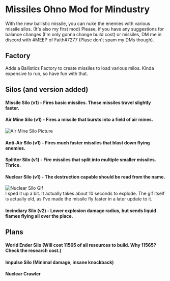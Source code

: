 # Missiles Ohno Mod for Mindustry
With the new ballistic missile, you can nuke the enemies with various missile silos. (It's also my first mod) Please, if you have any suggestions for balance changes (I'm only gonna change build cost) or missiles, DM me in discord with #MEEP of Faith#7277 (Plase don't spam my DMs though).

## Factory
Adds a Ballistics Factory to create missiles to load various milos. Kinda expensive to run, so have fun with that.

## Silos (and version added)
#### Missile Silo (v1) - Fires basic missiles. These missiles travel slightly faster.
#### Air Mine Silo (v1) - Fires a missile that bursts into a field of air mines.
![Air Mine Silo Picture](https://cdn.discordapp.com/attachments/652744771625811968/654195861328232459/Screenshot_20191210-214001.png)
#### Anti-Air Silo (v1) - Fires much faster missiles that blast down flying enemies.
#### Splitter Silo (v1) - Fire missiles that split into multiple smaller missiles. Thrice.
#### Nuclear Silo (v1) - The destruction capable should be read from the name.
![Nuclear Silo Gif](https://media.giphy.com/media/dzPUtwm2DDx5ttf1xr/giphy.gif)<br />
I sped it up a bit. It actually takes about 10 seconds to explode. The gif itself is actually old, as I've made the missile fly faster in a later update to it.
#### Incindiary Silo (v2) - Lower explosion damage radius, but sends liquid flames flying all over the place.

## Plans
#### World Ender Silo (Will cost 11565 of all resources to build. Why 11565? Check the research cost.)
#### Impulse Silo (Minimal damage, insane knockback)
#### Nuclear Crawler
